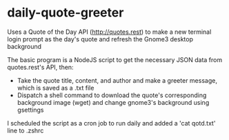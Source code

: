 # daily-quote-greeter
Uses a Quote of the Day API (http://quotes.rest) to make a new terminal login prompt as the day's quote and refresh the Gnome3 desktop background

The basic program is a NodeJS script to get the necessary JSON data from quotes.rest's API, then:
- Take the quote title, content, and author and make a greeter message, which is saved as a .txt file
- Dispatch a shell command to download the quote's corresponding background image (wget) and change gnome3's background using gsettings

I scheduled the script as a cron job to run daily and added a 'cat qotd.txt' line to .zshrc

